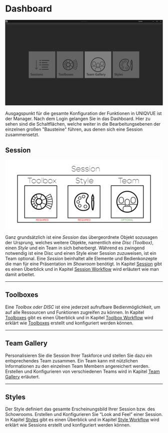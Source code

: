 # Dashboard 



![DashboardOverview](img/Root_Overview.PNG) 

Ausgagspunkt für die gesamte Konfiguration der Funktionen in UNIQVUE ist der Manager. Nach dem Login gelangen Sie in das Dashboard. Hier zu sehen sind die Schaltflächen, welche weiter in die Bearbeitungsebenen der einzelnen großen "Bausteine" führen, aus denen sich eine Session zusammensetzt.


## Session 

![SessionHierarchie](img/Session_Diagramm.png) 

Ganz grundsätzlich ist eine *Session* das übergeordnete Objekt sozusagen der Ursprung, welches weitere Objekte, namentlich eine *Disc (Toolbox)*, einen *Style* und ein Team in sich beherbergt. Während es zwingend notwendig ist eine Disc und einen Style einer Session zuzuweisen, ist ein Team optional.
Eine *Session* beinhaltet alle Elemente und Bedienkonzepte die man für eine Präsentation im *Showroom* benötigt. In Kapitel [Session](sessions.md) gibt es einen Überblick und in Kapitel [Session Workflow](sessionworkflow.md) wird erläutert wie man damit arbeitet.


***
## Toolboxes 



Eine *Toolbox oder DISC* ist eine jederzeit aufrufbare Bedienmöglichkeit, um auf alle Ressourcen und Funktionen zugreifen zu können. In Kapitel [Toolboxes](toolbox.md) gibt es einen Überblick und in Kapitel [Toolbox Workflow](toolboxworkflow.md) wird erklärt wie [Toolboxes](toolbox.md) erstellt und konfiguriert werden können. 


***
## Team Gallery 



Personalisieren Sie die Session Ihrer Taskforce und stellen Sie dazu ein entsprechendes Team zusammen. Ein Team kann mit nützlichen Informationen zu den einzelnen Team Membern angereichert werden. Erstellen und Konfigurieren von verschiedenen Teams wird in Kapitel [Team Gallery](teamgallery.md) erläutert. 


***
## Styles 


Der Style definiert das gesamte Erscheinungsbild Ihrer Session bzw. des Schowrooms. Erstellen und Konfigurieren Sie “Look and Feel” einer Session. In Kapitel [Styles](styles.md) gibt es einen Überblick und in Kapitel [Style Workflow](styleworkflow.md) wird erklärt wie Sessions erstellt und konfiguriert werden können. 
